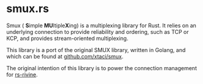 # smux.rs

Smux ( **S**imple **MU**ltiple**X**ing) is a multiplexing library for Rust. It relies on an underlying connection to provide reliability and ordering, such as TCP or KCP, and provides stream-oriented multiplexing.

This library is a port of the original SMUX library, written in Golang, and which can be found at [github.com/xtaci/smux](https://github.com/xtaci/smux).

The original intention of this library is to power the connection management for [rs-rivine](https://github.com/GlenDC/rs-rivine).

